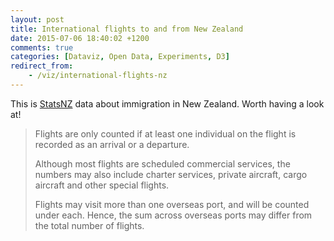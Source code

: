 ```yaml
---
layout: post
title: International flights to and from New Zealand
date: 2015-07-06 18:40:02 +1200
comments: true
categories: [Dataviz, Open Data, Experiments, D3]
redirect_from:
    - /viz/international-flights-nz
---
```


This is [StatsNZ](http://www.stats.govt.nz/infoshare/SelectVariables.aspx?pxID=163d666b-55b3-476a-ba8b-d8507dd8b0e3) data about immigration in New Zealand. Worth having a look at!

<!-- more -->

> Flights are only counted if at least one individual on the flight is recorded as an arrival or a departure.
>
> Although most flights are scheduled commercial services, the numbers may also include charter services, private aircraft, cargo aircraft and other special flights.
>
> Flights may visit more than one overseas port, and will be counted under each. Hence, the sum across overseas ports may differ from the total number of flights.

<link rel="stylesheet" href="/assets/data/metricsgraphics.css">
<style>
.mg-line1-color { stroke: #393b79;} .mg-area1-color { fill: #393b79;} .mg-hover-line1-color { fill: #393b79;} .mg-line1-legend-color { color: #393b79;}
.mg-line2-color { stroke: #5254a3;} .mg-area2-color { fill: #5254a3;} .mg-hover-line2-color { fill: #5254a3;} .mg-line2-legend-color { color: #5254a3;}
.mg-line3-color { stroke: #6b6ecf;} .mg-area3-color { fill: #6b6ecf;} .mg-hover-line3-color { fill: #6b6ecf;} .mg-line3-legend-color { color: #6b6ecf;}
.mg-line4-color { stroke: #9c9ede;} .mg-area4-color { fill: #9c9ede;} .mg-hover-line4-color { fill: #9c9ede;} .mg-line4-legend-color { color: #9c9ede;}
.mg-line5-color { stroke: #637939;} .mg-area5-color { fill: #637939;} .mg-hover-line5-color { fill: #637939;} .mg-line5-legend-color { color: #637939;}
.mg-line6-color { stroke: #8ca252;} .mg-area6-color { fill: #8ca252;} .mg-hover-line6-color { fill: #8ca252;} .mg-line6-legend-color { color: #8ca252;}
.mg-line7-color { stroke: #b5cf6b;} .mg-area7-color { fill: #b5cf6b;} .mg-hover-line7-color { fill: #b5cf6b;} .mg-line7-legend-color { color: #b5cf6b;}
.mg-line8-color { stroke: #cedb9c;} .mg-area8-color { fill: #cedb9c;} .mg-hover-line8-color { fill: #cedb9c;} .mg-line8-legend-color { color: #cedb9c;}
.mg-line9-color { stroke: #8c6d31;} .mg-area9-color { fill: #8c6d31;} .mg-hover-line9-color { fill: #8c6d31;} .mg-line9-legend-color { color: #8c6d31;}
.mg-line10-color { stroke: #bd9e39;} .mg-area10-color { fill: #bd9e39;} .mg-hover-line10-color { fill: #bd9e39;} .mg-line10-legend-color { color: #bd9e39;}
.mg-line11-color { stroke: #e7ba52;} .mg-area11-color { fill: #e7ba52;} .mg-hover-line11-color { fill: #e7ba52;} .mg-line11-legend-color { color: #e7ba52;}
.mg-line12-color { stroke: #e7cb94;} .mg-area12-color { fill: #e7cb94;} .mg-hover-line12-color { fill: #e7cb94;} .mg-line12-legend-color { color: #e7cb94;}
.mg-line13-color { stroke: #843c39;} .mg-area13-color { fill: #843c39;} .mg-hover-line13-color { fill: #843c39;} .mg-line13-legend-color { color: #843c39;}
.mg-line14-color { stroke: #ad494a;} .mg-area14-color { fill: #ad494a;} .mg-hover-line14-color { fill: #ad494a;} .mg-line14-legend-color { color: #ad494a;}
.mg-line15-color { stroke: #d6616b;} .mg-area15-color { fill: #d6616b;} .mg-hover-line15-color { fill: #d6616b;} .mg-line15-legend-color { color: #d6616b;}
.mg-line16-color { stroke: #e7969c;} .mg-area16-color { fill: #e7969c;} .mg-hover-line16-color { fill: #e7969c;} .mg-line16-legend-color { color: #e7969c;}
.mg-line17-color { stroke: #7b4173;} .mg-area17-color { fill: #7b4173;} .mg-hover-line17-color { fill: #7b4173;} .mg-line17-legend-color { color: #7b4173;}
.mg-line18-color { stroke: #a55194;} .mg-area18-color { fill: #a55194;} .mg-hover-line18-color { fill: #a55194;} .mg-line18-legend-color { color: #a55194;}
.mg-line19-color { stroke: #ce6dbd;} .mg-area19-color { fill: #ce6dbd;} .mg-hover-line19-color { fill: #ce6dbd;} .mg-line19-legend-color { color: #ce6dbd;}
.mg-line20-color { stroke: #de9ed6;} .mg-area20-color { fill: #de9ed6;} .mg-hover-line20-color { fill: #de9ed6;} .mg-line20-legend-color { color: #de9ed6;}
.mg-line21-color { stroke: #3182bd;} .mg-area21-color { fill: #3182bd;} .mg-hover-line21-color { fill: #3182bd;} .mg-line21-legend-color { color: #3182bd;}
.mg-line22-color { stroke: #6baed6;} .mg-area22-color { fill: #6baed6;} .mg-hover-line22-color { fill: #6baed6;} .mg-line22-legend-color { color: #6baed6;}
.mg-line23-color { stroke: #9ecae1;} .mg-area23-color { fill: #9ecae1;} .mg-hover-line23-color { fill: #9ecae1;} .mg-line23-legend-color { color: #9ecae1;}
.mg-line24-color { stroke: #c6dbef;} .mg-area24-color { fill: #c6dbef;} .mg-hover-line24-color { fill: #c6dbef;} .mg-line24-legend-color { color: #c6dbef;}
.mg-line25-color { stroke: #e6550d;} .mg-area25-color { fill: #e6550d;} .mg-hover-line25-color { fill: #e6550d;} .mg-line25-legend-color { color: #e6550d;}
.mg-line26-color { stroke: #fd8d3c;} .mg-area26-color { fill: #fd8d3c;} .mg-hover-line26-color { fill: #fd8d3c;} .mg-line26-legend-color { color: #fd8d3c;}
.mg-line27-color { stroke: #fdae6b;} .mg-area27-color { fill: #fdae6b;} .mg-hover-line27-color { fill: #fdae6b;} .mg-line27-legend-color { color: #fdae6b;}
.mg-line28-color { stroke: #fdd0a2;} .mg-area28-color { fill: #fdd0a2;} .mg-hover-line28-color { fill: #fdd0a2;} .mg-line28-legend-color { color: #fdd0a2;}
.mg-line29-color { stroke: #31a354;} .mg-area29-color { fill: #31a354;} .mg-hover-line29-color { fill: #31a354;} .mg-line29-legend-color { color: #31a354;}
.mg-line30-color { stroke: #74c476;} .mg-area30-color { fill: #74c476;} .mg-hover-line30-color { fill: #74c476;} .mg-line30-legend-color { color: #74c476;}
.mg-line31-color { stroke: #a1d99b;} .mg-area31-color { fill: #a1d99b;} .mg-hover-line31-color { fill: #a1d99b;} .mg-line31-legend-color { color: #a1d99b;}
.mg-line32-color { stroke: #c7e9c0;} .mg-area32-color { fill: #c7e9c0;} .mg-hover-line32-color { fill: #c7e9c0;} .mg-line32-legend-color { color: #c7e9c0;}
.mg-line33-color { stroke: #756bb1;} .mg-area33-color { fill: #756bb1;} .mg-hover-line33-color { fill: #756bb1;} .mg-line33-legend-color { color: #756bb1;}
.mg-line34-color { stroke: #9e9ac8;} .mg-area34-color { fill: #9e9ac8;} .mg-hover-line34-color { fill: #9e9ac8;} .mg-line34-legend-color { color: #9e9ac8;}
.mg-line35-color { stroke: #bcbddc;} .mg-area35-color { fill: #bcbddc;} .mg-hover-line35-color { fill: #bcbddc;} .mg-line35-legend-color { color: #bcbddc;}
.mg-line36-color { stroke: #dadaeb;} .mg-area36-color { fill: #dadaeb;} .mg-hover-line36-color { fill: #dadaeb;} .mg-line36-legend-color { color: #dadaeb;}
.mg-line37-color { stroke: #636363;} .mg-area37-color { fill: #636363;} .mg-hover-line37-color { fill: #636363;} .mg-line37-legend-color { color: #636363;}
.mg-line38-color { stroke: #969696;} .mg-area38-color { fill: #969696;} .mg-hover-line38-color { fill: #969696;} .mg-line38-legend-color { color: #969696;}
.mg-line39-color { stroke: #bdbdbd;} .mg-area39-color { fill: #bdbdbd;} .mg-hover-line39-color { fill: #bdbdbd;} .mg-line39-legend-color { color: #bdbdbd;}
.mg-line40-color { stroke: #d9d9d9;} .mg-area40-color { fill: #d9d9d9;} .mg-hover-line40-color { fill: #d9d9d9;} .mg-line40-legend-color { color: #d9d9d9;}
</style>

<div id="inbound"></div>
<div id="inbound-legend"></div>
<div id="outbound"></div>
<div id="outbound-legend"></div>

<div id='total'></div>

<div id="inbound-rate"></div>
<div id="inbound-rate-legend"></div>

<script src="/assets/data/d3.min.js"></script>

<script src="/assets/data/jquery-2.1.4.min.js"></script>

<script src="/assets/data/metricsgraphics.min.js"></script>

<script src="/assets/data/international-flights-nz/script.js"></script>
